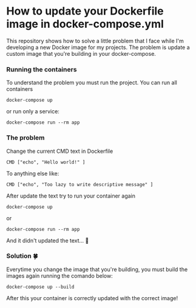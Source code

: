 # How to update your Dockerfile image in docker-compose.yml

This repository shows how to solve a little problem that I face while I'm developing a new Docker image for my projects.
The problem is update a custom image that you're building in your docker-compose.

### Running the containers
To understand the problem you must run the project.
You can run all containers
```shell
docker-compose up
```
or run only a service:
```shell
docker-compose run --rm app
```

### The problem

Change the current CMD text in Dockerfile
```shell
CMD ["echo", "Hello world!" ]
```

To anything else like:
```shell
CMD ["echo", "Too lazy to write descriptive message" ]
```

After update the text try to run your container again
```shell
docker-compose up
```
or 
```shell
docker-compose run --rm app
```

And it didn't updated the text... 🥲

### Solution 🍀
Everytime you change the image that you're building, you must build the images again running the comando below:

```shell
docker-compose up --build
```

After this your container is correctly updated with the correct image!